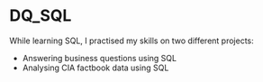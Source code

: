 # DQ_SQL
While learning SQL, I practised my skills on two different projects:
- Answering business questions using SQL
- Analysing CIA factbook data using SQL
